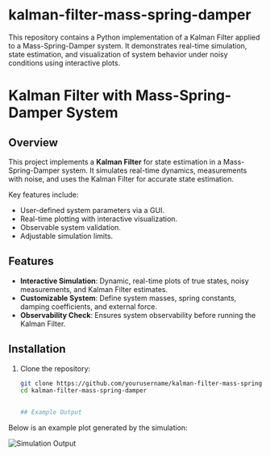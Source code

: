 # kalman-filter-mass-spring-damper
This repository contains a Python implementation of a Kalman Filter applied to a Mass-Spring-Damper system. It demonstrates real-time simulation, state estimation, and visualization of system behavior under noisy conditions using interactive plots.
# Kalman Filter with Mass-Spring-Damper System

## Overview

This project implements a **Kalman Filter** for state estimation in a Mass-Spring-Damper system. It simulates real-time dynamics, measurements with noise, and uses the Kalman Filter for accurate state estimation.

Key features include:
- User-defined system parameters via a GUI.
- Real-time plotting with interactive visualization.
- Observable system validation.
- Adjustable simulation limits.

## Features
- **Interactive Simulation**: Dynamic, real-time plots of true states, noisy measurements, and Kalman Filter estimates.
- **Customizable System**: Define system masses, spring constants, damping coefficients, and external force.
- **Observability Check**: Ensures system observability before running the Kalman Filter.

## Installation

1. Clone the repository:
   ```bash
   git clone https://github.com/yourusername/kalman-filter-mass-spring-damper.git
   cd kalman-filter-mass-spring-damper


   ## Example Output

Below is an example plot generated by the simulation:

![Simulation Output](Figure_1.png)

